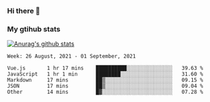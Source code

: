 ### Hi there 👋

### My gtihub stats

[![Anurag's github stats](https://github-readme-stats.vercel.app/api?username=gaozhidong)](https://github.com/gaozhidong/github-readme-stats)

<!--START_SECTION:waka-->
```text
Week: 26 August, 2021 - 01 September, 2021

Vue.js       1 hr 17 mins    ██████████░░░░░░░░░░░░░░░   39.63 % 
JavaScript   1 hr 1 min      ████████░░░░░░░░░░░░░░░░░   31.60 % 
Markdown     17 mins         ██▒░░░░░░░░░░░░░░░░░░░░░░   09.15 % 
JSON         17 mins         ██▒░░░░░░░░░░░░░░░░░░░░░░   09.04 % 
Other        14 mins         █▓░░░░░░░░░░░░░░░░░░░░░░░   07.28 % 
```
<!--END_SECTION:waka-->